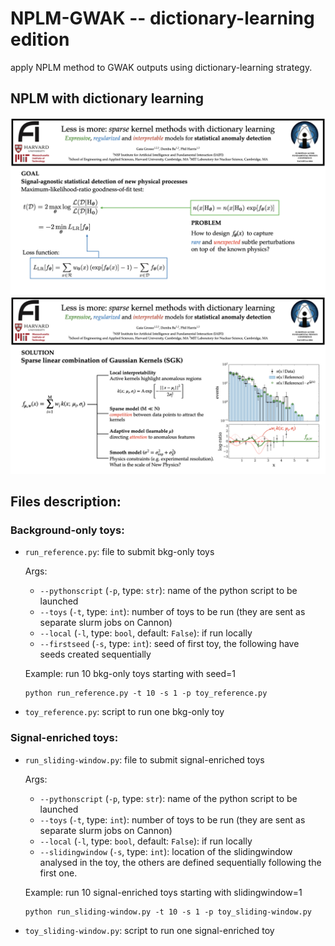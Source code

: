 # NPLM-GWAK -- dictionary-learning edition
apply NPLM method to GWAK outputs using dictionary-learning strategy.

## NPLM with dictionary learning
![alt text](https://github.com/GaiaGrosso/NPLM-GWAK/blob/dictionary-learning/intro1.jpeg?raw=true)
![alt text](https://github.com/GaiaGrosso/NPLM-GWAK/blob/dictionary-learning/intro2.jpeg?raw=true)

## Files description:
### Background-only toys:
- `run_reference.py`: file to submit bkg-only toys
  
  Args:
  - `--pythonscript` (`-p`, type: `str`): name of the python script to be launched
  - `--toys` (`-t`, type: `int`): number of toys to be run (they are sent as separate slurm jobs on Cannon)
  - `--local` (`-l`, type: `bool`, default: `False`): if run locally
  - `--firstseed` (`-s`, type: `int`): seed of first toy, the following have seeds created sequentially

  Example: run 10 bkg-only toys starting with seed=1
  ```
  python run_reference.py -t 10 -s 1 -p toy_reference.py
  ```
- `toy_reference.py`: script to run one bkg-only toy
### Signal-enriched toys:
- `run_sliding-window.py`: file to submit signal-enriched toys
  
  Args:
  - `--pythonscript` (`-p`, type: `str`): name of the python script to be launched
  - `--toys` (`-t`, type: `int`): number of toys to be run (they are sent as separate slurm jobs on Cannon)
  - `--local` (`-l`, type: `bool`, default: `False`): if run locally
  - `--slidingwindow` (`-s`, type: `int`): location of the slidingwindow analysed in the toy, the others are defined sequentially following the first one.
      
  Example: run 10 signal-enriched toys starting with slidingwindow=1
  ```
  python run_sliding-window.py -t 10 -s 1 -p toy_sliding-window.py
  ```
- `toy_sliding-window.py`: script to run one signal-enriched toy
